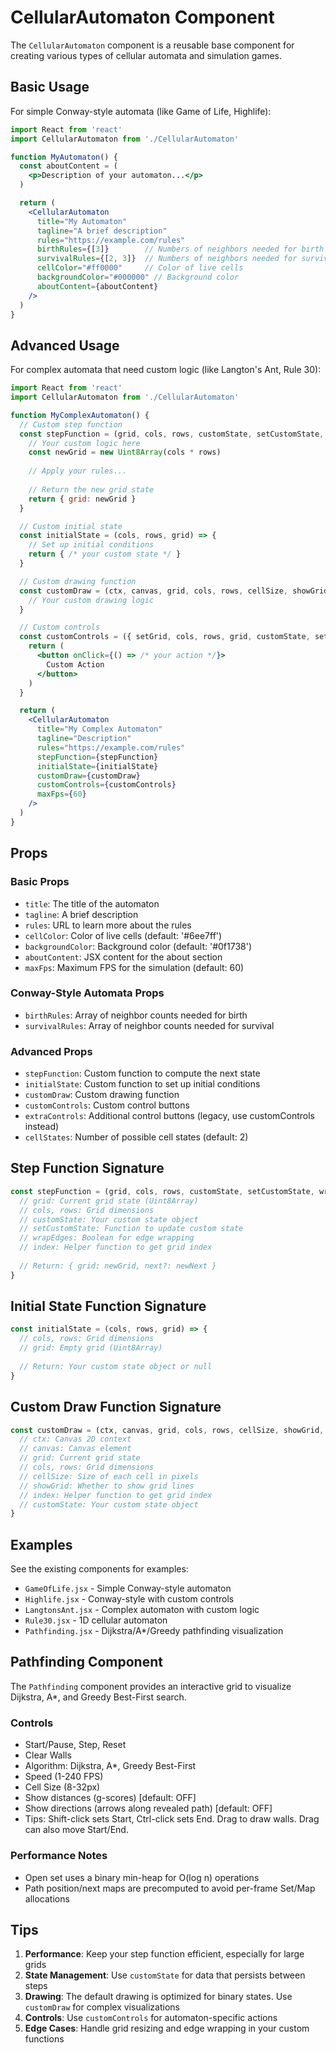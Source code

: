 # CellularAutomaton Component

The `CellularAutomaton` component is a reusable base component for creating various types of cellular automata and simulation games.

## Basic Usage

For simple Conway-style automata (like Game of Life, Highlife):

```jsx
import React from 'react'
import CellularAutomaton from './CellularAutomaton'

function MyAutomaton() {
  const aboutContent = (
    <p>Description of your automaton...</p>
  )

  return (
    <CellularAutomaton
      title="My Automaton"
      tagline="A brief description"
      rules="https://example.com/rules"
      birthRules={[3]}        // Numbers of neighbors needed for birth
      survivalRules={[2, 3]}  // Numbers of neighbors needed for survival
      cellColor="#ff0000"     // Color of live cells
      backgroundColor="#000000" // Background color
      aboutContent={aboutContent}
    />
  )
}
```

## Advanced Usage

For complex automata that need custom logic (like Langton's Ant, Rule 30):

```jsx
import React from 'react'
import CellularAutomaton from './CellularAutomaton'

function MyComplexAutomaton() {
  // Custom step function
  const stepFunction = (grid, cols, rows, customState, setCustomState, wrapEdges, index) => {
    // Your custom logic here
    const newGrid = new Uint8Array(cols * rows)
    
    // Apply your rules...
    
    // Return the new grid state
    return { grid: newGrid }
  }

  // Custom initial state
  const initialState = (cols, rows, grid) => {
    // Set up initial conditions
    return { /* your custom state */ }
  }

  // Custom drawing function
  const customDraw = (ctx, canvas, grid, cols, rows, cellSize, showGrid, index, customState) => {
    // Your custom drawing logic
  }

  // Custom controls
  const customControls = ({ setGrid, cols, rows, grid, customState, setCustomState }) => {
    return (
      <button onClick={() => /* your action */}>
        Custom Action
      </button>
    )
  }

  return (
    <CellularAutomaton
      title="My Complex Automaton"
      tagline="Description"
      rules="https://example.com/rules"
      stepFunction={stepFunction}
      initialState={initialState}
      customDraw={customDraw}
      customControls={customControls}
      maxFps={60}
    />
  )
}
```

## Props

### Basic Props
- `title`: The title of the automaton
- `tagline`: A brief description
- `rules`: URL to learn more about the rules
- `cellColor`: Color of live cells (default: '#6ee7ff')
- `backgroundColor`: Background color (default: '#0f1738')
- `aboutContent`: JSX content for the about section
- `maxFps`: Maximum FPS for the simulation (default: 60)

### Conway-Style Automata Props
- `birthRules`: Array of neighbor counts needed for birth
- `survivalRules`: Array of neighbor counts needed for survival

### Advanced Props
- `stepFunction`: Custom function to compute the next state
- `initialState`: Custom function to set up initial conditions
- `customDraw`: Custom drawing function
- `customControls`: Custom control buttons
- `extraControls`: Additional control buttons (legacy, use customControls instead)
- `cellStates`: Number of possible cell states (default: 2)

## Step Function Signature

```jsx
const stepFunction = (grid, cols, rows, customState, setCustomState, wrapEdges, index) => {
  // grid: Current grid state (Uint8Array)
  // cols, rows: Grid dimensions
  // customState: Your custom state object
  // setCustomState: Function to update custom state
  // wrapEdges: Boolean for edge wrapping
  // index: Helper function to get grid index
  
  // Return: { grid: newGrid, next?: newNext }
}
```

## Initial State Function Signature

```jsx
const initialState = (cols, rows, grid) => {
  // cols, rows: Grid dimensions
  // grid: Empty grid (Uint8Array)
  
  // Return: Your custom state object or null
}
```

## Custom Draw Function Signature

```jsx
const customDraw = (ctx, canvas, grid, cols, rows, cellSize, showGrid, index, customState) => {
  // ctx: Canvas 2D context
  // canvas: Canvas element
  // grid: Current grid state
  // cols, rows: Grid dimensions
  // cellSize: Size of each cell in pixels
  // showGrid: Whether to show grid lines
  // index: Helper function to get grid index
  // customState: Your custom state object
}
```

## Examples

See the existing components for examples:
- `GameOfLife.jsx` - Simple Conway-style automaton
- `Highlife.jsx` - Conway-style with custom controls
- `LangtonsAnt.jsx` - Complex automaton with custom logic
- `Rule30.jsx` - 1D cellular automaton
 - `Pathfinding.jsx` - Dijkstra/A*/Greedy pathfinding visualization

## Pathfinding Component

The `Pathfinding` component provides an interactive grid to visualize Dijkstra, A*, and Greedy Best-First search.

### Controls

- Start/Pause, Step, Reset
- Clear Walls
- Algorithm: Dijkstra, A*, Greedy Best-First
- Speed (1-240 FPS)
- Cell Size (8-32px)
- Show distances (g-scores) [default: OFF]
- Show directions (arrows along revealed path) [default: OFF]
- Tips: Shift-click sets Start, Ctrl-click sets End. Drag to draw walls. Drag can also move Start/End.

### Performance Notes

- Open set uses a binary min-heap for O(log n) operations
- Path position/next maps are precomputed to avoid per-frame Set/Map allocations

## Tips

1. **Performance**: Keep your step function efficient, especially for large grids
2. **State Management**: Use `customState` for data that persists between steps
3. **Drawing**: The default drawing is optimized for binary states. Use `customDraw` for complex visualizations
4. **Controls**: Use `customControls` for automaton-specific actions
5. **Edge Cases**: Handle grid resizing and edge wrapping in your custom functions
